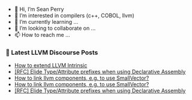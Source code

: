 - 👋 Hi, I’m Sean Perry
- 👀 I’m interested in compilers (c++, COBOL, llvm)
- 🌱 I’m currently learning ...
- 💞️ I’m looking to collaborate on ...
- 📫 How to reach me ...

<!---
s66perry/s66perry is a ✨ special ✨ repository because its `README.md` (this file) appears on your GitHub profile.
You can click the Preview link to take a look at your changes.
--->
### 📕 Latest LLVM Discourse Posts

<!-- DISCOURSE-LLVM:START -->
- [How to extend LLVM Intrinsic](https://llvm.discourse.group/t/how-to-extend-llvm-intrinsic/5738/1)
- [[RFC] Elide Type/Attribute prefixes when using Declarative Assembly](https://llvm.discourse.group/t/rfc-elide-type-attribute-prefixes-when-using-declarative-assembly/4759/25)
- [How to link llvm components, e.g. to use SmallVector?](https://llvm.discourse.group/t/how-to-link-llvm-components-e-g-to-use-smallvector/5733/5)
- [How to link llvm components, e.g. to use SmallVector?](https://llvm.discourse.group/t/how-to-link-llvm-components-e-g-to-use-smallvector/5733/4)
- [[RFC] Elide Type/Attribute prefixes when using Declarative Assembly](https://llvm.discourse.group/t/rfc-elide-type-attribute-prefixes-when-using-declarative-assembly/4759/24)
<!-- DISCOURSE-LLVM:END -->
